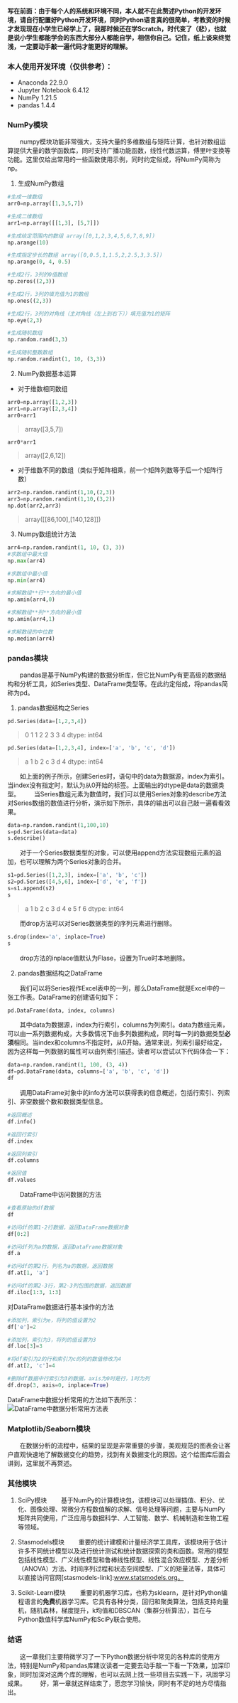 #### 写在前面：由于每个人的系统和环境不同，本人就不在此赘述Python的开发环境，请自行配置好Python开发环境，同时Python语言真的很简单，考教资的时候才发现现在小学生已经学上了，我那时候还在学Scratch，时代变了（悲），也就是说小学生都能学会的东西大部分人都能自学，相信你自己。记住，纸上谈来终觉浅，一定要动手敲一遍代码才能更好的理解。
### 本人使用开发环境（仅供参考）：
- Anaconda 22.9.0 
- Jupyter Notebook 6.4.12
- NumPy 1.21.5
- pandas 1.4.4
### NumPy模块
&emsp;&emsp;numpy模块功能非常强大，支持大量的多维数组与矩阵计算，也针对数组运算提供大量的数学函数库，同时支持广播功能函数，线性代数运算，傅里叶变换等功能。这里仅给出常用的一些函数使用示例，同时约定俗成，将NumPy简称为np。
1. 生成NumPy数组
```python
#生成一维数组
arr0=np.array([1,3,5,7])

#生成二维数组
arr1=np.array([[1,3], [5,7]])

#生成给定范围内的数组 array([0,1,2,3,4,5,6,7,8,9])
np.arange(10)

#生成指定步长的数组 array([0,0.5,1,1.5,2,2.5,3,3.5])
np.arange(0, 4, 0.5) 

#生成2行，3列的0值数组
np.zeros((2,3))

#生成2行，3列的填充值为1的数组
np.ones((2,3))

#生成2行，3列的对角线（主对角线（左上到右下））填充值为1的矩阵
np.eye(2,3)

#生成随机数组
np.random.rand(3,3)

#生成随机整数数组
np.random.randint(1, 10, (3,3))
```
2. NumPy数据基本运算
- 对于维数相同数组
```python
arr0=np.array([1,2,3])
arr1=np.array([2,3,4])
arr0+arr1
```
>array([3,5,7])
```python
arr0*arr1
```
>array([2,6,12])
- 对于维数不同的数组（类似于矩阵相乘，前一个矩阵列数等于后一个矩阵行数）
```python
arr2=np.random.randint(1,10,(2,3))
arr3=np.random.randint(1,10,(3,2))
np.dot(arr2,arr3)
```
>array([[86,100],[140,128]])

3. Numpy数组统计方法
```python
arr4=np.random.randint(1, 10, (3, 3))
#求数组中最大值
np.max(arr4)

#求数组中最小值
np.min(arr4)

#求解数组**行**方向的最小值
np.amin(arr4,0)

#求解数组**列**方向的最小值
np.amin(arr4,1)

#求解数组的中位数
np.median(arr4)
```
### pandas模块
&emsp;&emsp;pandas是基于NumPy构建的数据分析库，但它比NumPy有更高级的数据结构和分析工具，如Series类型、DataFrame类型等。在此约定俗成，将pandas简称为pd。
1. pandas数据结构之Series
```python
pd.Series(data=[1,2,3,4])
```
>0  1
1  2
2  3
3  4
>dtype: int64
```python
pd.Series(data=[1,2,3,4], index=['a', 'b', 'c', 'd'])
```
>a  1
b  2
c  3
d  4
>dtype: int64

&emsp;&emsp;如上面的例子所示，创建Series时，语句中的data为数据源，index为索引。当index没有指定时，默认为从0开始的标签。上面输出的dtype是data的数据类型。
&emsp;&emsp;当Series数组元素为数值时，我们可以使用Series对象的describe方法对Series数组的数值进行分析，演示如下所示，具体的输出可以自己敲一遍看看效果。
```python
data=np.random.randint(1,100,10)
s=pd.Series(data=data)
s.describe()
```
&emsp;&emsp;对于一个Series数据类型的对象，可以使用append方法实现数组元素的追加，也可以理解为两个Series对象的合并。
```python
s1=pd.Series([1,2,3], index=['a', 'b', 'c'])
s2=pd.Series([4,5,6], index=['d', 'e', 'f'])
s=s1.append(s2)
s
```
>a  1
b  2
c  3
d  4
e  5
f   6
>dtype:  int64

&emsp;&emsp;而drop方法可以对Series数据类型的序列元素进行删除。
```python
s.drop(index='a', inplace=True)
s
```
&emsp;&emsp;drop方法的inplace值默认为Flase，设置为True时本地删除。

2. pandas数据结构之DataFrame

&emsp;&emsp;我们可以将Series视作Excel表中的一列，那么DataFrame就是Excel中的一张工作表。DataFrame的创建语句如下：
```python
pd.DataFrame(data, index, columns)
```
&emsp;&emsp;其中data为数据源，index为行索引，columns为列索引。data为数组元素，可以由一系列数据构成，大多数情况下由多列数据构成，同时每一列的数据类型**必须**相同。当index和columns不指定时，从0开始。通常来说，列索引最好给定，因为这样每一列数据的属性可以由列索引描述。读者可以尝试以下代码体会一下：
```python
data=np.random.randint(1, 100, (3, 4))
df=pd.DataFrame(data, columns=['a', 'b', 'c', 'd'])
df
```
&emsp;&emsp;调用DataFrame对象中的info方法可以获得表的信息概述，包括行索引、列索引、非空数据个数和数据类型信息。
```python
#返回概述
df.info()

#返回行索引
df.index

#返回列索引
df.columns

#返回值
df.values
```
&emsp;&emsp;DataFrame中访问数据的方法
```python
#查看原始的df数据
df

#访问df的第1-2行数据，返回DataFrame数据对象
df[0:2]  

#访问df列为a的数据，返回DataFrame数据对象
df.a  

#访问df的第2行，列名为a的数据，返回数据
df.at[1, 'a']  

#访问df的第2-3行，第2-3列包围的数据，返回数据
df.iloc[1:3, 1:3]  
```
对DataFrame数据进行基本操作的方法
```python
#添加列，索引为e，将列的值设置为2
df['e']=2

#添加列，索引为3，将列的值设置为3
df.loc[3]=3

#将df索引为2的行和索引为c的列的数值修改为4
df.at[2, 'c']=4

#删除df数据中行索引为3的数据，axis为0时是行，1时为列
df.drop(3, axis=0, inplace=True)
```
DataFrame中数据分析常用的方法如下表所示：
![DataFrame中数据分析常用方法表](https://i.postimg.cc/4dssG4mD/2b742905a9fdb9c686aad76054768f0.jpg)

### Matplotlib/Seaborn模块
&emsp;&emsp;在数据分析的流程中，结果的呈现是非常重要的步骤，美观规范的图表会让客户直观快速地了解数据变化的趋势，找到有关数据变化的原因。这个绘图库后面会讲到，这里就不再赘述。

### 其他模块
1. SciPy模块
&emsp;&emsp;基于NumPy的计算模块包，该模块可以处理插值、积分、优化、图像处理、常微分方程数值解的求解、信号处理等问题，主要与NumPy矩阵共同使用，广泛应用与数据科学、人工智能、数学、机械制造和生物工程等领域。

2. Stasmodels模块
&emsp;&emsp;重要的统计建模和计量经济学工具库，该模块用于估计许多不同统计模型以及进行统计测试和统计数据探索的类和函数。常用的模型包括线性模型、广义线性模型和鲁棒线性模型、线性混合效应模型、方差分析（ANOVA）方法、时间序列过程和状态空间模型、广义的矩量法等，具体可以直接访问官网[stasmodels-link]:www.statsmodels.org。

3. Scikit-Learn模块
&emsp;&emsp;重要的机器学习库，也称为sklearn，是针对Python编程语言的**免费**机器学习库。它具有各种分类，回归和聚类算法，包括支持向量机，随机森林，梯度提升，k均值和DBSCAN（集群分析算法），旨在与Python数值科学库NumPy和SciPy联合使用。

### 结语
&emsp;&emsp;这一章我们主要稍微学习了一下Python数据分析中常见的各种库的使用方法，特别是NumPy和pandas库建议读者一定要去动手敲一下看一下效果，加深印象，同时加深对这两个库的理解，也可以去网上找一些项目去实践一下，巩固学习成果。
&emsp;&emsp;好，第一章就这样结束了，愿您学习愉快，同时有不足的地方尽情指出。